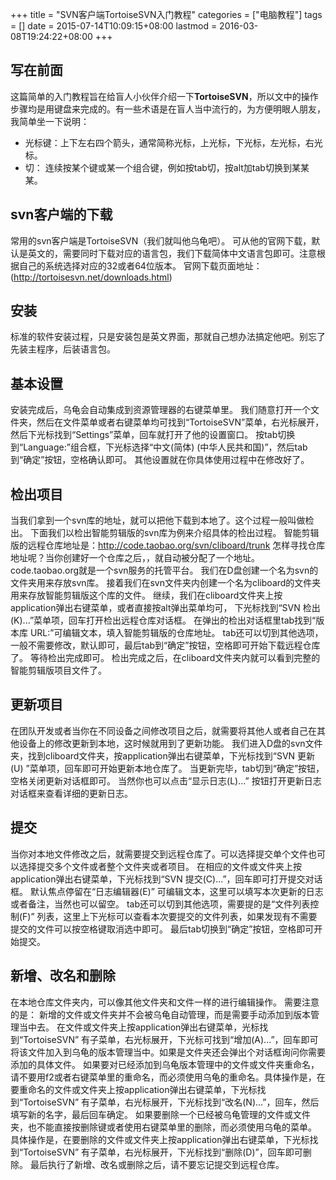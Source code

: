 +++
title = "SVN客户端TortoiseSVN入门教程"
categories = ["电脑教程"]
tags = []
date = 2015-07-14T10:09:15+08:00
lastmod = 2016-03-08T19:24:22+08:00
+++




## 写在前面

这篇简单的入门教程旨在给盲人小伙伴介绍一下**TortoiseSVN**，所以文中的操作步骤均是用键盘来完成的。有一些术语是在盲人当中流行的，为方便明眼人朋友，我简单坐一下说明：

* 光标键：上下左右四个箭头，通常简称光标，上光标，下光标，左光标，右光标。
* 切： 连续按某个键或某一个组合键，例如按tab切，按alt加tab切换到某某某。


## svn客户端的下载

常用的svn客户端是TortoiseSVN（我们就叫他乌龟吧）。
可从他的官网下载，默认是英文的，需要同时下载对应的语言包，我们下载简体中文语言包即可。注意根据自己的系统选择对应的32或者64位版本。
官网下载页面地址： (http://tortoisesvn.net/downloads.html)


## 安装

标准的软件安装过程，只是安装包是英文界面，那就自己想办法搞定他吧。别忘了先装主程序，后装语言包。


## 基本设置

安装完成后，乌龟会自动集成到资源管理器的右键菜单里。
我们随意打开一个文件夹，然后在文件菜单或者右键菜单均可找到“TortoiseSVN”菜单，右光标展开，然后下光标找到“Settings”菜单，回车就打开了他的设置窗口。
按tab切换到“Language:”组合框，下光标选择“中文(简体) (中华人民共和国)”，然后tab到“确定”按钮，空格确认即可。
其他设置就在你具体使用过程中在修改好了。


## 检出项目

当我们拿到一个svn库的地址，就可以把他下载到本地了。这个过程一般叫做检出。
下面我们以检出智能剪辑版的svn库为例来介绍具体的检出过程。
智能剪辑版的远程仓库地址是：http://code.taobao.org/svn/cliboard/trunk
怎样寻找仓库地址呢？当你创建好一个仓库之后，，就自动被分配了一个地址。code.taobao.org就是一个svn服务的托管平台。
我们在D盘创建一个名为svn的文件夹用来存放svn库。
接着我们在svn文件夹内创建一个名为cliboard的文件夹用来存放智能剪辑版这个库的文件。
继续，我们在cliboard文件夹上按application弹出右键菜单，或者直接按alt弹出菜单均可，
下光标找到“SVN 检出(K)...”菜单项，回车打开检出远程仓库对话框。
 在弹出的检出对话框里tab找到“版本库 URL:”可编辑文本，填入智能剪辑版的仓库地址。
tab还可以切到其他选项，一般不需要修改，默认即可，最后tab到“确定”按钮，空格即可开始下载远程仓库了。
等待检出完成即可。
检出完成之后，在cliboard文件夹内就可以看到完整的智能剪辑版项目文件了。


## 更新项目

在团队开发或者当你在不同设备之间修改项目之后，就需要将其他人或者自己在其他设备上的修改更新到本地，这时候就用到了更新功能。
我们进入D盘的svn文件夹，找到cliboard文件夹，按application弹出右键菜单，下光标找到“SVN 更新(U) ”菜单项，回车即可开始更新本地仓库了。
当更新完毕，tab切到“确定”按钮，空格关闭更新对话框即可。
当然你也可以点击“显示日志(L)...” 按钮打开更新日志对话框来查看详细的更新日志。


## 提交

当你对本地文件修改之后，就需要提交到远程仓库了。可以选择提交单个文件也可以选择提交多个文件或者整个文件夹或者项目。
在相应的文件或文件夹上按application弹出右键菜单，下光标找到“SVN 提交(C)...”，回车即可打开提交对话框。
 默认焦点停留在“日志编辑器(E)” 可编辑文本，这里可以填写本次更新的日志或者备注，当然也可以留空。
tab还可以切到其他选项，需要提的是“文件列表控制(F)” 列表，这里上下光标可以查看本次要提交的文件列表，如果发现有不需要提交的文件可以按空格键取消选中即可。
最后tab切换到“确定”按钮，空格即可开始提交。


## 新增、改名和删除

在本地仓库文件夹内，可以像其他文件夹和文件一样的进行编辑操作。
需要注意的是：
新增的文件或文件夹并不会被乌龟自动管理，而是需要手动添加到版本管理当中去。
在文件或文件夹上按application弹出右键菜单，光标找到“TortoiseSVN” 有子菜单，右光标展开，下光标可找到“增加(A)...”，回车即可将该文件加入到乌龟的版本管理当中。如果是文件夹还会弹出个对话框询问你需要添加的具体文件。
如果要对已经添加到乌龟版本管理中的文件或文件夹重命名，请不要用f2或者右键菜单里的重命名，而必须使用乌龟的重命名。具体操作是，在要重命名的文件或文件夹上按application弹出右键菜单，下光标找到“TortoiseSVN” 有子菜单，右光标展开，下光标找到“改名(N)...”，回车，然后填写新的名字，最后回车确定。
如果要删除一个已经被乌龟管理的文件或文件夹，也不能直接按删除键或者使用右键菜单里的删除，而必须使用乌龟的菜单。 具体操作是，在要删除的文件或文件夹上按application弹出右键菜单，下光标找到“TortoiseSVN” 有子菜单，右光标展开，下光标找到“删除(D)”，回车即可删除。
 最后执行了新增、改名或删除之后，请不要忘记提交到远程仓库。

